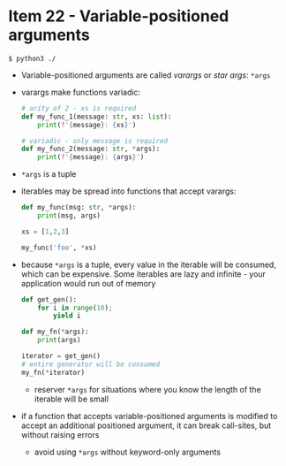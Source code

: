 # Item 22 - Variable-positioned arguments

```
$ python3 ./
```

- Variable-positioned arguments are called _varargs_ or _star args_: `*args`
- varargs make functions variadic:

  ```python
  # arity of 2 - xs is required
  def my_func_1(message: str, xs: list):
      print(f'{message}: {xs}')

  # variadic - only message is required
  def my_func_2(message: str, *args):
      print(f'{message}: {args}')
  ```
- `*args` is a tuple
- iterables may be spread into functions that accept varargs:

  ```python
  def my_func(msg: str, *args):
      print(msg, args)

  xs = [1,2,3]

  my_func('foo', *xs)
  ```
- because `*args` is a tuple, every value in the iterable will be consumed,
  which can be expensive. Some iterables are lazy and infinite - your
  application would run out of memory

  ```python
  def get_gen():
      for i in range(10);
          yield i

  def my_fn(*args):
      print(args)

  iterator = get_gen()
  # entire generator will be consumed
  my_fn(*iterator)
  ```

  - reserver `*args` for situations where you know the length of the iterable
    will be small
- if a function that accepts variable-positioned arguments is modified to accept
  an additional positioned argument, it can break call-sites, but without
  raising errors
  - avoid using `*args` without keyword-only arguments
